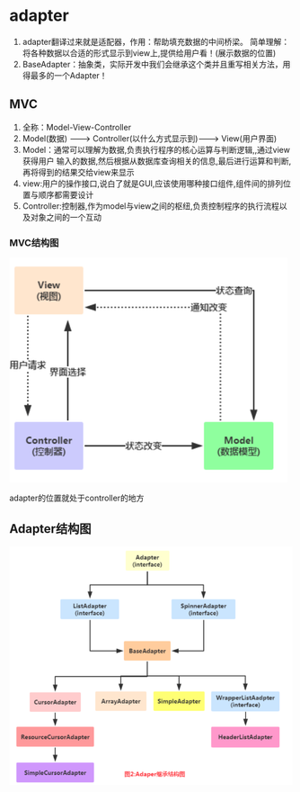 # adapter
1. adapter翻译过来就是适配器，作用：帮助填充数据的中间桥梁。
简单理解：将各种数据以合适的形式显示到view上,提供给用户看！(展示数据的位置)
2. BaseAdapter：抽象类，实际开发中我们会继承这个类并且重写相关方法，用得最多的一个Adapter！

## MVC
1. 全称：Model-View-Controller 
2. Model(数据) ---> Controller(以什么方式显示到)---> View(用户界面)
3. Model：通常可以理解为数据,负责执行程序的核心运算与判断逻辑,,通过view获得用户 输入的数据,然后根据从数据库查询相关的信息,最后进行运算和判断,再将得到的结果交给view来显示
4. view:用户的操作接口,说白了就是GUI,应该使用哪种接口组件,组件间的排列位置与顺序都需要设计
5. Controller:控制器,作为model与view之间的枢纽,负责控制程序的执行流程以及对象之间的一个互动

### MVC结构图
![mvc结构图](https://github.com/baijiangLai/Android-Demo/blob/master/images/mvc/mvc.png)

adapter的位置就处于controller的地方


## Adapter结构图
![adapter结构图](https://github.com/baijiangLai/Android-Demo/blob/master/images/adapter/adapter.png)
